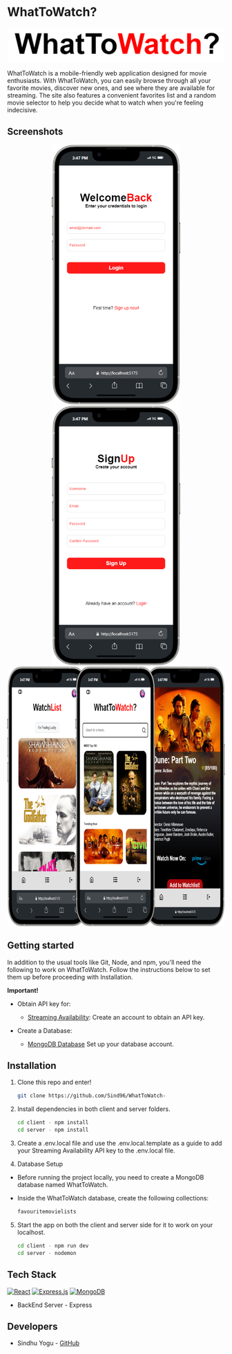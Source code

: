 # WhatToWatch?

<p align="center">
  <img src="/client/public/Logo.png"  width="500"/>
</p>

WhatToWatch is a mobile-friendly web application designed for movie enthusiasts. With WhatToWatch, you can easily browse through all your favorite movies, discover new ones, and see where they are available for streaming. The site also features a convenient favorites list and a random movie selector to help you decide what to watch when you're feeling indecisive.

## Screenshots

<p align="center">
  <img src="/client/public/Login.png" height="600" />
  <img src="/client/public/SignUp.png" height="600" /> <br>
  <img src="/client/public/Homescreen.png" height="600" />
</p>

## Getting started

In addition to the usual tools like Git, Node, and npm, you'll need the following to work on WhatToWatch. Follow the instructions below to set them up before proceeding with Installation.

**Important!**

- Obtain API key for:

  - [Streaming Availability](https://rapidapi.com/movie-of-the-night-movie-of-the-night-default/api/streaming-availability/):
    Create an account to obtain an API key.

- Create a Database:
  - [MongoDB Database](https://cloud.mongodb.com/v2/667ad5e61adbb32502264a5b#/overview/)
    Set up your database account.

## Installation

1. Clone this repo and enter!

   ```bash
   git clone https://github.com/Sind96/WhatToWatch-
   ```

2. Install dependencies in both client and server folders.

   ```bash
   cd client - npm install
   cd server - npm install
   ```

3. Create a .env.local file and use the .env.local.template as a guide to add your Streaming Availability API key to the .env.local file.

4. Database Setup

- Before running the project locally, you need to create a MongoDB database named WhatToWatch.

- Inside the WhatToWatch database, create the following collections:

  ```sh
  favouritemovielists
  ```

5. Start the app on both the client and server side for it to work on your localhost.
   ```sh
   cd client - npm run dev
   cd server - nodemon
   ```

## Tech Stack

[![React][React]][React-url] [![Express.js][Express.js]][Express.js-url] [![MongoDB][Mongo-Db]][Mongo-Db-url]

- BackEnd Server - Express

## Developers

- Sindhu Yogu - [GitHub](https://github.com/cherlin)

<!-- MARKDOWN LINKS & IMAGES -->
<!-- https://www.markdownguide.org/basic-syntax/#reference-style-links -->

[React]: https://shields.io/badge/react-black?logo=react&style=for-the-badge
[React-url]: https://react.dev/
[Mongo-Db]: https://img.shields.io/badge/MongoDB-%234ea94b.svg?style=for-the-badge&logo=mongodb&logoColor=white
[Mongo-Db-url]: https://www.mongodb.com/docs/atlas/getting-started/
[Express.js]: https://img.shields.io/badge/express.js-%23404d59.svg?style=for-the-badge&logo=express&logoColor=%2361DAFB
[Express.js-url]: https://expressjs.com/
